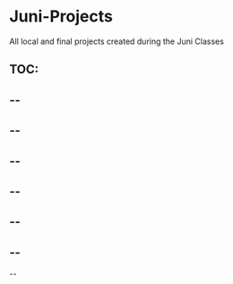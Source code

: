 # Juni-Projects
 All local and final projects created during the Juni Classes

TOC:
--
--
--
--
--
--
--
--
--
--
--
--
--
--